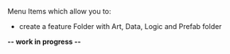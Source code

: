 
Menu Items which allow you to:
-  create a feature Folder with Art, Data, Logic and Prefab folder

**-- work in progress --**